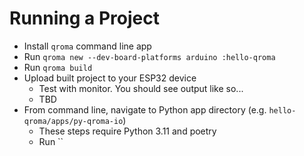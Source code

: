 # Running a Project

* Install `qroma` command line app
* Run `qroma new --dev-board-platforms arduino :hello-qroma`
* Run `qroma build`
* Upload built project to your ESP32 device
  * Test with monitor. You should see output like so...
  * TBD
* From command line, navigate to Python app directory (e.g. `hello-qroma/apps/py-qroma-io`)
  * These steps require Python 3.11 and poetry
  * Run `` 